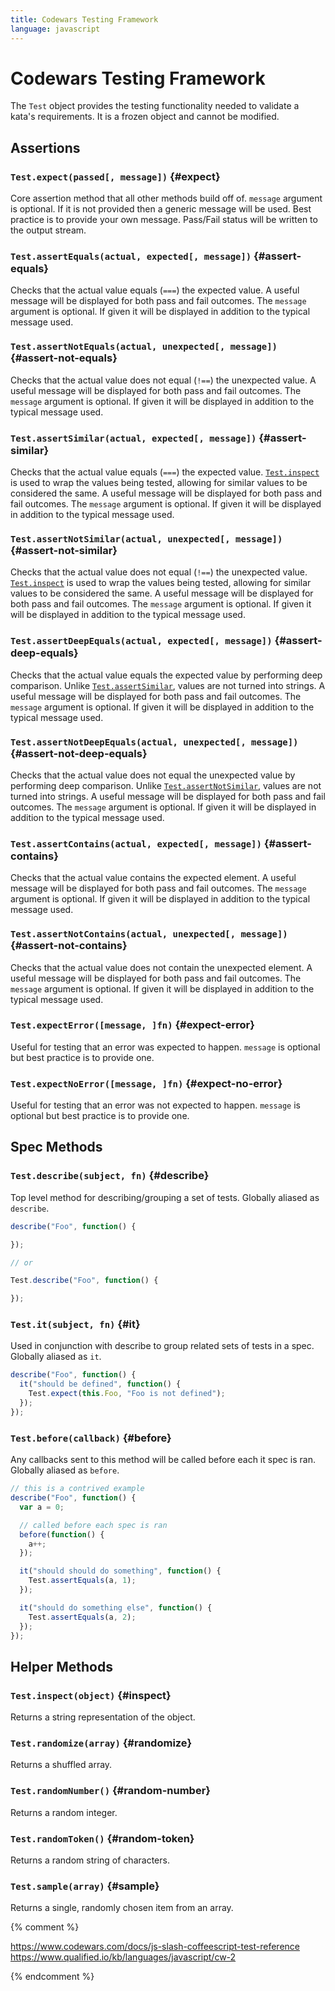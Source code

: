 ```yaml
---
title: Codewars Testing Framework
language: javascript
---
```


# Codewars Testing Framework

The `Test` object provides the testing functionality needed to validate a kata's requirements.
It is a frozen object and cannot be modified.

## Assertions

### `Test.expect(passed[, message])` {#expect}

Core assertion method that all other methods build off of.
`message` argument is optional.
If it is not provided then a generic message will be used.
Best practice is to provide your own message.
Pass/Fail status will be written to the output stream.

### `Test.assertEquals(actual, expected[, message])` {#assert-equals}

Checks that the actual value equals (`===`) the expected value.
A useful message will be displayed for both pass and fail outcomes.
The `message` argument is optional. If given it will be displayed in addition to the typical message used.

### `Test.assertNotEquals(actual, unexpected[, message])` {#assert-not-equals}

Checks that the actual value does not equal (`!==`) the unexpected value.
A useful message will be displayed for both pass and fail outcomes.
The `message` argument is optional.
If given it will be displayed in addition to the typical message used.

### `Test.assertSimilar(actual, expected[, message])` {#assert-similar}

Checks that the actual value equals (`===`) the expected value.
[`Test.inspect`](#inspect) is used to wrap the values being tested,
allowing for similar values to be considered the same.
A useful message will be displayed for both pass and fail outcomes.
The `message` argument is optional. If given it will be displayed in addition to the typical message used.

### `Test.assertNotSimilar(actual, unexpected[, message])` {#assert-not-similar}

Checks that the actual value does not equal (`!==`) the unexpected value.
[`Test.inspect`](#inspect) is used to wrap the values being tested,
allowing for similar values to be considered the same.
A useful message will be displayed for both pass and fail outcomes.
The `message` argument is optional. If given it will be displayed in addition to the typical message used.

### `Test.assertDeepEquals(actual, expected[, message])` {#assert-deep-equals}

Checks that the actual value equals the expected value by performing deep comparison.
Unlike [`Test.assertSimilar`](#assert-similar), values are not turned into strings.
A useful message will be displayed for both pass and fail outcomes.
The `message` argument is optional. If given it will be displayed in addition to the typical message used.

### `Test.assertNotDeepEquals(actual, unexpected[, message])` {#assert-not-deep-equals}

Checks that the actual value does not equal the unexpected value by performing deep comparison.
Unlike [`Test.assertNotSimilar`](#assert-not-similar), values are not turned into strings.
A useful message will be displayed for both pass and fail outcomes.
The `message` argument is optional. If given it will be displayed in addition to the typical message used.

### `Test.assertContains(actual, expected[, message])` {#assert-contains}

Checks that the actual value contains the expected element.
A useful message will be displayed for both pass and fail outcomes.
The `message` argument is optional. If given it will be displayed in addition to the typical message used.

### `Test.assertNotContains(actual, unexpected[, message])` {#assert-not-contains}

Checks that the actual value does not contain the unexpected element.
A useful message will be displayed for both pass and fail outcomes.
The `message` argument is optional. If given it will be displayed in addition to the typical message used.

### `Test.expectError([message, ]fn)` {#expect-error}

Useful for testing that an error was expected to happen.
`message` is optional but best practice is to provide one.

### `Test.expectNoError([message, ]fn)` {#expect-no-error}

Useful for testing that an error was not expected to happen.
`message` is optional but best practice is to provide one.

## Spec Methods

### `Test.describe(subject, fn)` {#describe}

Top level method for describing/grouping a set of tests. Globally aliased as `describe`.

```javascript
describe("Foo", function() {

});

// or

Test.describe("Foo", function() {

});
```

### `Test.it(subject, fn)` {#it}

Used in conjunction with describe to group related sets of tests in a spec. Globally aliased as `it`.

```javascript
describe("Foo", function() {
  it("should be defined", function() {
    Test.expect(this.Foo, "Foo is not defined");
  });
});
```

### `Test.before(callback)` {#before}

Any callbacks sent to this method will be called before each it spec is ran. Globally aliased as `before`.

```javascript
// this is a contrived example
describe("Foo", function() {
  var a = 0;

  // called before each spec is ran
  before(function() {
    a++;
  });

  it("should should do something", function() {
    Test.assertEquals(a, 1);
  });

  it("should do something else", function() {
    Test.assertEquals(a, 2);
  });
});
```

## Helper Methods

### `Test.inspect(object)` {#inspect}

Returns a string representation of the object.

### `Test.randomize(array)` {#randomize}

Returns a shuffled array.

### `Test.randomNumber()` {#random-number}

Returns a random integer.

### `Test.randomToken()` {#random-token}

Returns a random string of characters.

### `Test.sample(array)` {#sample}

Returns a single, randomly chosen item from an array.

{% comment %}

https://www.codewars.com/docs/js-slash-coffeescript-test-reference
https://www.qualified.io/kb/languages/javascript/cw-2

{% endcomment %}
